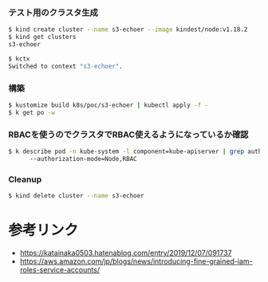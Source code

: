 ### テスト用のクラスタ生成
```bash
$ kind create cluster --name s3-echoer --image kindest/node:v1.18.2
$ kind get clusters
s3-echoer

$ kctx
Switched to context "s3-echoer".
```

### 構築
```bash
$ kustomize build k8s/poc/s3-echoer | kubectl apply -f -
$ k get po -w
```

### RBACを使うのでクラスタでRBAC使えるようになっているか確認
```bash
$ k describe pod -n kube-system -l component=kube-apiserver | grep authorization-mode
      --authorization-mode=Node,RBAC
```

### Cleanup
```bash
$ kind delete cluster --name s3-echoer
```

# 参考リンク
- https://katainaka0503.hatenablog.com/entry/2019/12/07/091737
- https://aws.amazon.com/jp/blogs/news/introducing-fine-grained-iam-roles-service-accounts/
